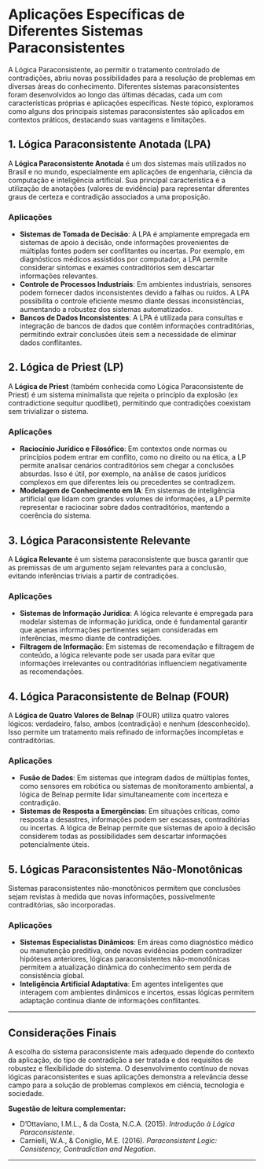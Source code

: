 
# Aplicações Específicas de Diferentes Sistemas Paraconsistentes

A Lógica Paraconsistente, ao permitir o tratamento controlado de contradições, abriu novas possibilidades para a resolução de problemas em diversas áreas do conhecimento. Diferentes sistemas paraconsistentes foram desenvolvidos ao longo das últimas décadas, cada um com características próprias e aplicações específicas. Neste tópico, exploramos como alguns dos principais sistemas paraconsistentes são aplicados em contextos práticos, destacando suas vantagens e limitações.

## 1. Lógica Paraconsistente Anotada (LPA)

A **Lógica Paraconsistente Anotada** é um dos sistemas mais utilizados no Brasil e no mundo, especialmente em aplicações de engenharia, ciência da computação e inteligência artificial. Sua principal característica é a utilização de anotações (valores de evidência) para representar diferentes graus de certeza e contradição associados a uma proposição.

### Aplicações

- **Sistemas de Tomada de Decisão**: A LPA é amplamente empregada em sistemas de apoio à decisão, onde informações provenientes de múltiplas fontes podem ser conflitantes ou incertas. Por exemplo, em diagnósticos médicos assistidos por computador, a LPA permite considerar sintomas e exames contraditórios sem descartar informações relevantes.
- **Controle de Processos Industriais**: Em ambientes industriais, sensores podem fornecer dados inconsistentes devido a falhas ou ruídos. A LPA possibilita o controle eficiente mesmo diante dessas inconsistências, aumentando a robustez dos sistemas automatizados.
- **Bancos de Dados Inconsistentes**: A LPA é utilizada para consultas e integração de bancos de dados que contêm informações contraditórias, permitindo extrair conclusões úteis sem a necessidade de eliminar dados conflitantes.

## 2. Lógica de Priest (LP)

A **Lógica de Priest** (também conhecida como Lógica Paraconsistente de Priest) é um sistema minimalista que rejeita o princípio da explosão (ex contradictione sequitur quodlibet), permitindo que contradições coexistam sem trivializar o sistema.

### Aplicações

- **Raciocínio Jurídico e Filosófico**: Em contextos onde normas ou princípios podem entrar em conflito, como no direito ou na ética, a LP permite analisar cenários contraditórios sem chegar a conclusões absurdas. Isso é útil, por exemplo, na análise de casos jurídicos complexos em que diferentes leis ou precedentes se contradizem.
- **Modelagem de Conhecimento em IA**: Em sistemas de inteligência artificial que lidam com grandes volumes de informações, a LP permite representar e raciocinar sobre dados contraditórios, mantendo a coerência do sistema.

## 3. Lógica Paraconsistente Relevante

A **Lógica Relevante** é um sistema paraconsistente que busca garantir que as premissas de um argumento sejam relevantes para a conclusão, evitando inferências triviais a partir de contradições.

### Aplicações

- **Sistemas de Informação Jurídica**: A lógica relevante é empregada para modelar sistemas de informação jurídica, onde é fundamental garantir que apenas informações pertinentes sejam consideradas em inferências, mesmo diante de contradições.
- **Filtragem de Informação**: Em sistemas de recomendação e filtragem de conteúdo, a lógica relevante pode ser usada para evitar que informações irrelevantes ou contraditórias influenciem negativamente as recomendações.

## 4. Lógica Paraconsistente de Belnap (FOUR)

A **Lógica de Quatro Valores de Belnap** (FOUR) utiliza quatro valores lógicos: verdadeiro, falso, ambos (contradição) e nenhum (desconhecido). Isso permite um tratamento mais refinado de informações incompletas e contraditórias.

### Aplicações

- **Fusão de Dados**: Em sistemas que integram dados de múltiplas fontes, como sensores em robótica ou sistemas de monitoramento ambiental, a lógica de Belnap permite lidar simultaneamente com incerteza e contradição.
- **Sistemas de Resposta a Emergências**: Em situações críticas, como resposta a desastres, informações podem ser escassas, contraditórias ou incertas. A lógica de Belnap permite que sistemas de apoio à decisão considerem todas as possibilidades sem descartar informações potencialmente úteis.

## 5. Lógicas Paraconsistentes Não-Monotônicas

Sistemas paraconsistentes não-monotônicos permitem que conclusões sejam revistas à medida que novas informações, possivelmente contraditórias, são incorporadas.

### Aplicações

- **Sistemas Especialistas Dinâmicos**: Em áreas como diagnóstico médico ou manutenção preditiva, onde novas evidências podem contradizer hipóteses anteriores, lógicas paraconsistentes não-monotônicas permitem a atualização dinâmica do conhecimento sem perda de consistência global.
- **Inteligência Artificial Adaptativa**: Em agentes inteligentes que interagem com ambientes dinâmicos e incertos, essas lógicas permitem adaptação contínua diante de informações conflitantes.

---

## Considerações Finais

A escolha do sistema paraconsistente mais adequado depende do contexto da aplicação, do tipo de contradição a ser tratada e dos requisitos de robustez e flexibilidade do sistema. O desenvolvimento contínuo de novas lógicas paraconsistentes e suas aplicações demonstra a relevância desse campo para a solução de problemas complexos em ciência, tecnologia e sociedade.

**Sugestão de leitura complementar:**  
- D’Ottaviano, I.M.L., & da Costa, N.C.A. (2015). *Introdução à Lógica Paraconsistente*.
- Carnielli, W.A., & Coniglio, M.E. (2016). *Paraconsistent Logic: Consistency, Contradiction and Negation*.

---
```